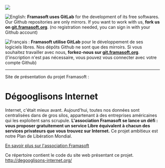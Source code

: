 [![](https://git.framasoft.org/assets/logo-black-f52905a40830b30aa287f784b537c823.png)](https://git.framasoft.org)

![English:](https://upload.wikimedia.org/wikipedia/commons/thumb/a/ae/Flag_of_the_United_Kingdom.svg/20px-Flag_of_the_United_Kingdom.svg.png) **Framasoft uses GitLab** for the development of its free softwares. Our Github repositories are only mirrors.
If you want to work with us, **fork us on [git.framasoft.org](https://git.framasoft.org)**. (no registration needed, you can sign in with your Github account)

![Français :](https://upload.wikimedia.org/wikipedia/commons/thumb/c/c3/Flag_of_France.svg/20px-Flag_of_France.svg.png) **Framasoft utilise GitLab** pour le développement de ses logiciels libres. Nos dépôts Github ne sont que des mirroirs.
Si vous souhaitez travailler avec nous, **forkez-nous sur [git.framasoft.org](https://git.framasoft.org)**. (l'inscription n'est pas nécessaire, vous pouvez vous connecter avec votre compte Github)
* * *

Site de présentation du projet Framasoft :
# Dégooglisons Internet

Internet, c'était mieux avant. Aujourd'hui, toutes nos données sont centralisées dans de gros silos, appartenant à des entreprises américaines qui les exploitent sans scrupule.
**L'association Framasoft se lance un défi : vous proposer gratuitement un service Libre équivalent à chacun des services privateurs que vous trouvez sur Internet.**
Ce projet ambitieux est notre Plan de Libération Mondial.

[En savoir plus sur l'association Framasoft](http://framasoft.net/)

Ce répertoire contient le code du site web présentant ce projet.
http://degooglisons-internet.org/